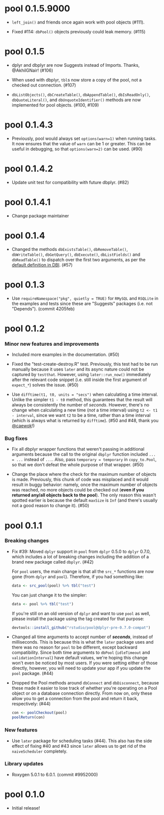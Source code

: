 pool 0.1.5.9000
================

* `left_join()` and friends once again work with pool objects (#111).

* Fixed #114: `dbPool()` objects previously could leak memory. (#115)

pool 0.1.5
================

* dplyr and dbplyr are now Suggests instead of Imports. Thanks, @AkhilGNair! (#106)

* When used with dbplyr, `tbl`s now store a copy of the pool, not a checked
  out connection. (#107)

* `dbListObjects()`, `dbCreateTable()`, `dbAppendTable()`, `dbIsReadOnly()`, `dbQuoteLiteral()`, and `dbUnquoteIdentifier()` methods are now implemented for pool objects. (#100, #109)

pool 0.1.4.3
================

* Previously, pool would always set `options(warn=1)` when running tasks. It now ensures that the value of `warn` can be 1 or greater. This can be useful in debugging, so that `options(warn=2)` can be used. (#90)

pool 0.1.4.2
================

* Update unit test for compatibility with future dbplyr. (#82)

pool 0.1.4.1
================

* Change package maintainer

pool 0.1.4
================

* Changed the methods `dbExistsTable()`, `dbRemoveTable()`, `dbWriteTable()`, `dbGetQuery()`, `dbExecute()`, `dbListFields()` and `dbReadTable()` to dispatch over the first two arguments, as per the [default definition in DBI](https://github.com/r-dbi/DBI/blob/master/R/DBConnection.R). (#57)

pool 0.1.3
================

* Use `requireNamespace("pkg", quietly = TRUE)` for `RMySQL` and `RSQLite` in the examples and tests since these are "Suggests" packages (i.e. not "Depends"). (commit 4205feb)

pool 0.1.2
================

### Minor new features and improvements

* Included more examples in the documentation. (#50)

* Fixed the "test-create-destroy.R" test. Previously, this test had to be run manually because it uses `later` and its async nature could not be captured by `testthat`. However, using `later::run_now()` immediately after the relevant code snippet (i.e. still inside the first argument of `expect_*`) solves the issue. (#50)

* Use `difftime(t1, t0, units = "secs")` when calculating a time interval. Unlike the simpler `t1 - t0` method, this guarantees that the result will always be consistently the number of _seconds_. However, there's no change when calculating a new time (_not_ a time interval) using `t2 <- t1 - interval`, since we want `t2` to be a time, rather than a time interval (which is always what is returned by `difftime`). (#50 and #48, thank you [@caewok](https://github.com/caewok)!)

### Bug fixes

* Fix all dbplyr wrapper functions that weren't passing in additional arguments because the call to the original `dbplyr` function included `... = ...` instead of `...`. Also, pass `temporary = temporary` in `copy_to.Pool`, so that we don't defeat the whole purpose of that wrapper. (#50)

* Change the place where the check for the maximum number of objects is made. Previously, this chunk of code was misplaced and it would result in buggy behavior: namely, once the maximum number of objects was reached, no more objects could be checked out (**even if you returned any/all objects back to the pool**). The only reason this wasn't spotted earlier is because the default `maxSize` is `Inf` (and there's usually not a good reason to change it). (#50)


pool 0.1.1
================

### Breaking changes
* Fix #39: Moved `dplyr` support in `pool` from `dplyr` 0.5.0 to `dplyr` 0.7.0, which includes a lot of breaking changes including the addition of a brand new package called `dbplyr`. (#42)

    For `pool` users, the main change is that all the `src_*` functions are now gone (from `dplyr` and `pool`). Therefore, if you had something like:

    ```r
    data <- src_pool(pool) %>% tbl("test")
    ```

    You can just change it to the simpler:

    ```r
    data <- pool %>% tbl("test")
    ```

    If you're still on an old version of `dplyr` and want to use `pool` as well, please install the package using the tag created for that purpose:

    ```r
    devtools::install_github("rstudio/pool@dplyr-pre-0.7.0-compat")
    ```

* Changed all time arguments to accept number of _**seconds**_, instead of milliseconds. This is because this is what the `later` package uses and there was no reason for `pool` to be different, except backward compatibility. Since both time arguments to `dbPool` (`idleTimeout` and `validationInterval`) have default values, we're hoping this change won't even be noticed by most users. If you were setting either of those directly, however, you will need to update your app if you update the `pool` package. (#44)
<!--Since this release is already breaking backward compatibility, we're going to town!-->

* Dropped the Pool methods around `dbConnect` and `dbDisconnect`, because these made it easier to lose track of whether you're operating on a Pool object or on a database connection directly. From now on, only these allow you to get a connection from the pool and return it back, respectively: (#44)

    ```r
    con <- poolCheckout(pool)
    poolReturn(con)
    ```

### New features
* Use `later` package for scheduling tasks (#44). This also has the side effect of fixing #40 and #43 since `later` allows us to get rid of the `naiveScheduler` completely.

### Library updates
* Roxygen 5.0.1 to 6.0.1. (commit #9952000)

pool 0.1.0
===========

* Initial release!
